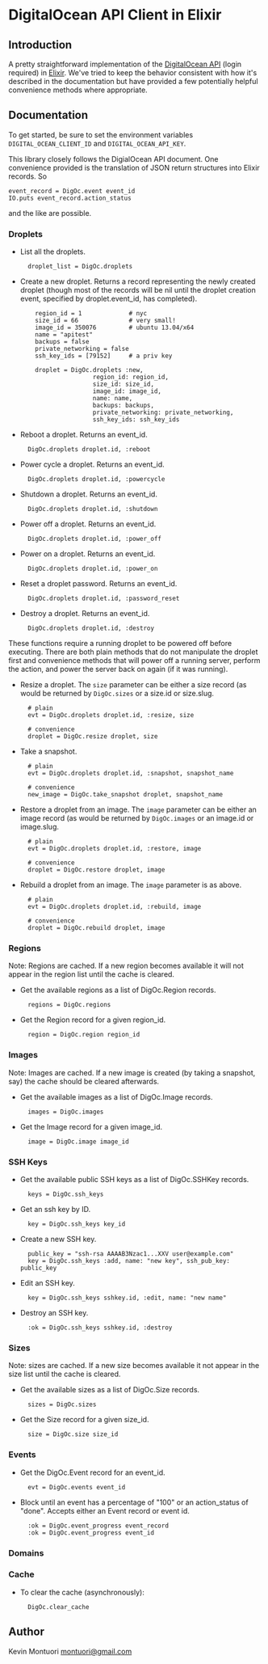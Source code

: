 # DigitalOcean API Client in Elixir

## Introduction

A pretty straightforward implementation of the
[DigitalOcean API](https://cloud.digitalocean.com/api_access) (login
required) in [Elixir](http://elixir-lang.org).  We've tried to keep
the behavior consistent with how it's described in the documentation
but have provided a few potentially helpful convenience methods where
appropriate.


## Documentation

To get started, be sure to set the environment variables
`DIGITAL_OCEAN_CLIENT_ID` and `DIGITAL_OCEAN_API_KEY`.  

This library closely follows the DigialOcean API document.  One
convenience provided is the translation of JSON return structures into
Elixir records.  So

    event_record = DigOc.event event_id
    IO.puts event_record.action_status

and the like are possible.

### Droplets


* List all the droplets.

        droplet_list = DigOc.droplets


* Create a new droplet.  Returns a record representing the newly
  created droplet (though most of the records will be nil until the
  droplet creation event, specified by droplet.event_id, has
  completed).

          region_id = 1             # nyc
          size_id = 66              # very small!
          image_id = 350076         # ubuntu 13.04/x64
          name = "apitest"
          backups = false
          private_networking = false
          ssh_key_ids = [79152]     # a priv key
      
          droplet = DigOc.droplets :new, 
                          region_id: region_id,
                          size_id: size_id,
                          image_id: image_id,
                          name: name,
                          backups: backups,
                          private_networking: private_networking,
                          ssh_key_ids: ssh_key_ids

* Reboot a droplet.  Returns an event_id.

        DigOc.droplets droplet.id, :reboot

* Power cycle a droplet.  Returns an event_id.

        DigOc.droplets droplet.id, :powercycle

* Shutdown a droplet.  Returns an event_id.

        DigOc.droplets droplet.id, :shutdown

* Power off a droplet.  Returns an event_id.

        DigOc.droplets droplet.id, :power_off

* Power on a droplet.  Returns an event_id.

        DigOc.droplets droplet.id, :power_on

* Reset a droplet password.  Returns an event_id.

        DigOc.droplets droplet.id, :password_reset

* Destroy a droplet.  Returns an event_id.

        DigOc.droplets droplet.id, :destroy


These functions require a running droplet to be powered off before
executing.  There are both plain methods that do not manipulate the
droplet first and convenience methods that will power off a running
server, perform the action, and power the server back on again (if it
was running).

* Resize a droplet.  The `size` parameter can be either a size record
  (as would be returned by `DigOc.sizes` or a size.id or size.slug.

        # plain
        evt = DigOc.droplets droplet.id, :resize, size

        # convenience
        droplet = DigOc.resize droplet, size


* Take a snapshot.

        # plain
        evt = DigOc.droplets droplet.id, :snapshot, snapshot_name

        # convenience
        new_image = DigOc.take_snapshot droplet, snapshot_name

* Restore a droplet from an image.  The `image` parameter can be
  either an image record (as would be returned by `DigOc.images` or an
  image.id or image.slug.

        # plain
        evt = DigOc.droplets droplet.id, :restore, image

        # convenience
        droplet = DigOc.restore droplet, image

* Rebuild a droplet from an image.  The `image` parameter is as above.

        # plain
        evt = DigOc.droplets droplet.id, :rebuild, image

        # convenience
        droplet = DigOc.rebuild droplet, image


    
### Regions

Note: Regions are cached.  If a new region becomes available it will
not appear in the region list until the cache is cleared.

* Get the available regions as a list of DigOc.Region records.

        regions = DigOc.regions

* Get the Region record for a given region_id.

        region = DigOc.region region_id


### Images

Note: Images are cached.  If a new image is created (by taking a
snapshot, say) the cache should be cleared afterwards.

* Get the available images as a list of DigOc.Image records.

        images = DigOc.images

* Get the Image record for a given image_id.

        image = DigOc.image image_id


### SSH Keys

* Get the available public SSH keys as a list of DigOc.SSHKey records.

        keys = DigOc.ssh_keys

* Get an ssh key by ID.

        key = DigOc.ssh_keys key_id

* Create a new SSH key.

        public_key = "ssh-rsa AAAAB3Nzac1...XXV user@example.com"
        key = DigOc.ssh_keys :add, name: "new key", ssh_pub_key: public_key

* Edit an SSH key.

        key = DigOc.ssh_keys sshkey.id, :edit, name: "new name"

* Destroy an SSH key.

        :ok = DigOc.ssh_keys sshkey.id, :destroy


### Sizes

Note: sizes are cached.  If a new size becomes available it not appear
in the size list until the cache is cleared.

* Get the available sizes as a list of DigOc.Size records.

        sizes = DigOc.sizes

* Get the Size record for a given size_id.

        size = DigOc.size size_id

### Events

* Get the DigOc.Event record for an event_id.

        evt = DigOc.events event_id

* Block until an event has a percentage of "100" or an action_status
  of "done".  Accepts either an Event record or event id.

        :ok = DigOc.event_progress event_record
        :ok = DigOc.event_progress event_id

### Domains




### Cache

* To clear the cache (asynchronously):

        DigOc.clear_cache


## Author

Kevin Montuori <montuori@gmail.com>
  

